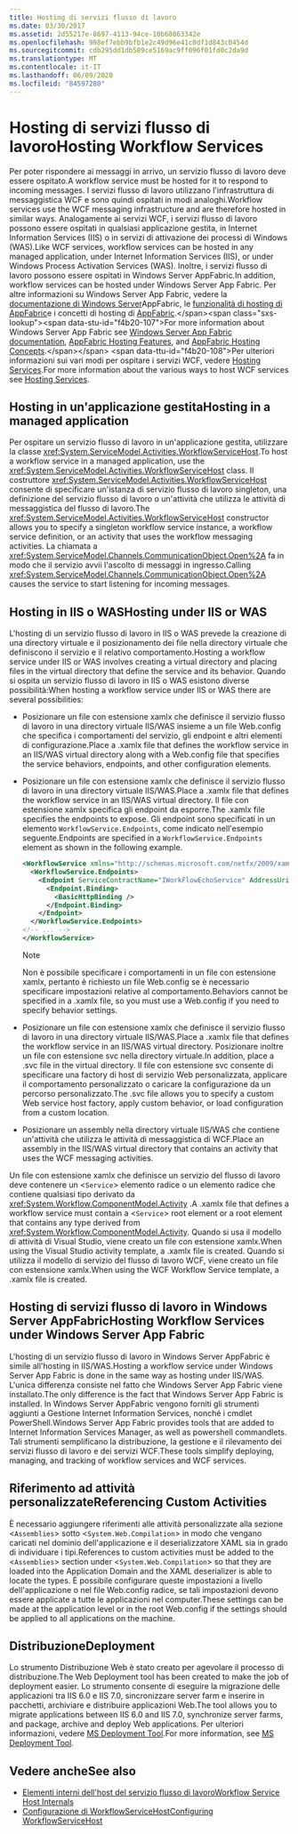 ```yaml
---
title: Hosting di servizi flusso di lavoro
ms.date: 03/30/2017
ms.assetid: 2d55217e-8697-4113-94ce-10b60863342e
ms.openlocfilehash: 908ef7ebb9bfb1e2c49d96e41c0df1d843c0454d
ms.sourcegitcommit: cdb295dd1db589ce5169ac9ff096f01fd0c2da9d
ms.translationtype: MT
ms.contentlocale: it-IT
ms.lasthandoff: 06/09/2020
ms.locfileid: "84597280"
---
```

# <a name="hosting-workflow-services"></a><span data-ttu-id="f4b20-102">Hosting di servizi flusso di lavoro</span><span class="sxs-lookup"><span data-stu-id="f4b20-102">Hosting Workflow Services</span></span>

<span data-ttu-id="f4b20-103">Per poter rispondere ai messaggi in arrivo, un servizio flusso di lavoro deve essere ospitato.</span><span class="sxs-lookup"><span data-stu-id="f4b20-103">A workflow service must be hosted for it to respond to incoming messages.</span></span> <span data-ttu-id="f4b20-104">I servizi flusso di lavoro utilizzano l'infrastruttura di messaggistica WCF e sono quindi ospitati in modi analoghi.</span><span class="sxs-lookup"><span data-stu-id="f4b20-104">Workflow services use the WCF messaging infrastructure and are therefore hosted in similar ways.</span></span> <span data-ttu-id="f4b20-105">Analogamente ai servizi WCF, i servizi flusso di lavoro possono essere ospitati in qualsiasi applicazione gestita, in Internet Information Services (IIS) o in servizi di attivazione dei processi di Windows (WAS).</span><span class="sxs-lookup"><span data-stu-id="f4b20-105">Like WCF services, workflow services can be hosted in any managed application, under Internet Information Services (IIS), or under Windows Process Activation Services (WAS).</span></span> <span data-ttu-id="f4b20-106">Inoltre, i servizi flusso di lavoro possono essere ospitati in Windows Server AppFabric.</span><span class="sxs-lookup"><span data-stu-id="f4b20-106">In addition, workflow services can be hosted under Windows Server App Fabric.</span></span> <span data-ttu-id="f4b20-107">Per altre informazioni su Windows Server App Fabric, vedere la [documentazione di Windows Server](https://docs.microsoft.com/previous-versions/appfabric/ff384253(v=azure.10))AppFabric, le [funzionalità di hosting di AppFabric](https://docs.microsoft.com/previous-versions/appfabric/ee677189(v=azure.10))e i concetti di hosting di [AppFabric](https://docs.microsoft.com/previous-versions/appfabric/ee677371(v=azure.10)).</span><span class="sxs-lookup"><span data-stu-id="f4b20-107">For more information about Windows Server App Fabric see [Windows Server App Fabric documentation](https://docs.microsoft.com/previous-versions/appfabric/ff384253(v=azure.10)), [AppFabric Hosting Features](https://docs.microsoft.com/previous-versions/appfabric/ee677189(v=azure.10)), and [AppFabric Hosting Concepts](https://docs.microsoft.com/previous-versions/appfabric/ee677371(v=azure.10)).</span></span> <span data-ttu-id="f4b20-108">Per ulteriori informazioni sui vari modi per ospitare i servizi WCF, vedere [Hosting Services](../hosting-services.md).</span><span class="sxs-lookup"><span data-stu-id="f4b20-108">For more information about the various ways to host WCF services see [Hosting Services](../hosting-services.md).</span></span>

## <a name="hosting-in-a-managed-application"></a><span data-ttu-id="f4b20-109">Hosting in un'applicazione gestita</span><span class="sxs-lookup"><span data-stu-id="f4b20-109">Hosting in a managed application</span></span>
 <span data-ttu-id="f4b20-110">Per ospitare un servizio flusso di lavoro in un'applicazione gestita, utilizzare la classe <xref:System.ServiceModel.Activities.WorkflowServiceHost>.</span><span class="sxs-lookup"><span data-stu-id="f4b20-110">To host a workflow service in a managed application, use the <xref:System.ServiceModel.Activities.WorkflowServiceHost> class.</span></span> <span data-ttu-id="f4b20-111">Il costruttore <xref:System.ServiceModel.Activities.WorkflowServiceHost> consente di specificare un'istanza di servizio flusso di lavoro singleton, una definizione del servizio flusso di lavoro o un'attività che utilizza le attività di messaggistica del flusso di lavoro.</span><span class="sxs-lookup"><span data-stu-id="f4b20-111">The <xref:System.ServiceModel.Activities.WorkflowServiceHost> constructor allows you to specify a singleton workflow service instance, a workflow service definition, or an activity that uses the workflow messaging activities.</span></span> <span data-ttu-id="f4b20-112">La chiamata a <xref:System.ServiceModel.Channels.CommunicationObject.Open%2A> fa in modo che il servizio avvii l'ascolto di messaggi in ingresso.</span><span class="sxs-lookup"><span data-stu-id="f4b20-112">Calling <xref:System.ServiceModel.Channels.CommunicationObject.Open%2A> causes the service to start listening for incoming messages.</span></span>

## <a name="hosting-under-iis-or-was"></a><span data-ttu-id="f4b20-113">Hosting in IIS o WAS</span><span class="sxs-lookup"><span data-stu-id="f4b20-113">Hosting under IIS or WAS</span></span>
 <span data-ttu-id="f4b20-114">L'hosting di un servizio flusso di lavoro in IIS o WAS prevede la creazione di una directory virtuale e il posizionamento dei file nella directory virtuale che definiscono il servizio e il relativo comportamento.</span><span class="sxs-lookup"><span data-stu-id="f4b20-114">Hosting a workflow service under IIS or WAS involves creating a virtual directory and placing files in the virtual directory that define the service and its behavior.</span></span> <span data-ttu-id="f4b20-115">Quando si ospita un servizio flusso di lavoro in IIS o WAS esistono diverse possibilità:</span><span class="sxs-lookup"><span data-stu-id="f4b20-115">When hosting a workflow service under IIS or WAS there are several possibilities:</span></span>

- <span data-ttu-id="f4b20-116">Posizionare un file con estensione xamlx che definisce il servizio flusso di lavoro in una directory virtuale IIS/WAS insieme a un file Web.config che specifica i comportamenti del servizio, gli endpoint e altri elementi di configurazione.</span><span class="sxs-lookup"><span data-stu-id="f4b20-116">Place a .xamlx file that defines the workflow service in an IIS/WAS virtual directory along with a Web.config file that specifies the service behaviors, endpoints, and other configuration elements.</span></span>

- <span data-ttu-id="f4b20-117">Posizionare un file con estensione xamlx che definisce il servizio flusso di lavoro in una directory virtuale IIS/WAS.</span><span class="sxs-lookup"><span data-stu-id="f4b20-117">Place a .xamlx file that defines the workflow service in an IIS/WAS virtual directory.</span></span> <span data-ttu-id="f4b20-118">Il file con estensione xamlx specifica gli endpoint da esporre.</span><span class="sxs-lookup"><span data-stu-id="f4b20-118">The .xamlx file specifies the endpoints to expose.</span></span> <span data-ttu-id="f4b20-119">Gli endpoint sono specificati in un elemento `WorkflowService.Endpoints`, come indicato nell'esempio seguente.</span><span class="sxs-lookup"><span data-stu-id="f4b20-119">Endpoints are specified in a `WorkflowService.Endpoints` element as shown in the following example.</span></span>

    ```xml
    <WorkflowService xmlns="http://schemas.microsoft.com/netfx/2009/xaml/servicemodel"  xmlns:p1="http://schemas.microsoft.com/netfx/2009/xaml/activities" xmlns:sad="clr-namespace:System.Activities.Debugger;assembly=System.Activities" xmlns:x="http://schemas.microsoft.com/winfx/2006/xaml">
      <WorkflowService.Endpoints>
        <Endpoint ServiceContractName="IWorkFlowEchoService" AddressUri="">
          <Endpoint.Binding>
            <BasicHttpBinding />
          </Endpoint.Binding>
        </Endpoint>
      </WorkflowService.Endpoints>
    <!-- ... -->
    </WorkflowService>
    ```

    > [!NOTE]
    > <span data-ttu-id="f4b20-120">Non è possibile specificare i comportamenti in un file con estensione xamlx, pertanto è richiesto un file Web.config se è necessario specificare impostazioni relative al comportamento.</span><span class="sxs-lookup"><span data-stu-id="f4b20-120">Behaviors cannot be specified in a .xamlx file, so you must use a Web.config if you need to specify behavior settings.</span></span>

- <span data-ttu-id="f4b20-121">Posizionare un file con estensione xamlx che definisce il servizio flusso di lavoro in una directory virtuale IIS/WAS.</span><span class="sxs-lookup"><span data-stu-id="f4b20-121">Place a .xamlx file that defines the workflow service in an IIS/WAS virtual directory.</span></span> <span data-ttu-id="f4b20-122">Posizionare inoltre un file con estensione svc nella directory virtuale.</span><span class="sxs-lookup"><span data-stu-id="f4b20-122">In addition, place a .svc file in the virtual directory.</span></span> <span data-ttu-id="f4b20-123">Il file con estensione svc consente di specificare una factory di host di servizio Web personalizzata, applicare il comportamento personalizzato o caricare la configurazione da un percorso personalizzato.</span><span class="sxs-lookup"><span data-stu-id="f4b20-123">The .svc file allows you to specify a custom Web service host factory, apply custom behavior, or load configuration from a custom location.</span></span>

- <span data-ttu-id="f4b20-124">Posizionare un assembly nella directory virtuale IIS/WAS che contiene un'attività che utilizza le attività di messaggistica di WCF.</span><span class="sxs-lookup"><span data-stu-id="f4b20-124">Place an assembly in the IIS/WAS virtual directory that contains an activity that uses the WCF messaging activities.</span></span>

 <span data-ttu-id="f4b20-125">Un file con estensione xamlx che definisce un servizio del flusso di lavoro deve contenere un <`Service`> elemento radice o un elemento radice che contiene qualsiasi tipo derivato da <xref:System.Workflow.ComponentModel.Activity> .</span><span class="sxs-lookup"><span data-stu-id="f4b20-125">A .xamlx file that defines a workflow service must contain a <`Service`> root element or a root element that contains any type derived from <xref:System.Workflow.ComponentModel.Activity>.</span></span> <span data-ttu-id="f4b20-126">Quando si usa il modello di attività di Visual Studio, viene creato un file con estensione xamlx.</span><span class="sxs-lookup"><span data-stu-id="f4b20-126">When using the Visual Studio activity template, a .xamlx file is created.</span></span> <span data-ttu-id="f4b20-127">Quando si utilizza il modello di servizio del flusso di lavoro WCF, viene creato un file con estensione xamlx.</span><span class="sxs-lookup"><span data-stu-id="f4b20-127">When using the WCF Workflow Service template, a .xamlx file is created.</span></span>

## <a name="hosting-workflow-services-under-windows-server-app-fabric"></a><span data-ttu-id="f4b20-128">Hosting di servizi flusso di lavoro in Windows Server AppFabric</span><span class="sxs-lookup"><span data-stu-id="f4b20-128">Hosting Workflow Services under Windows Server App Fabric</span></span>
 <span data-ttu-id="f4b20-129">L'hosting di un servizio flusso di lavoro in Windows Server AppFabric è simile all'hosting in IIS/WAS.</span><span class="sxs-lookup"><span data-stu-id="f4b20-129">Hosting a workflow service under Windows Server App Fabric is done in the same way as hosting under IIS/WAS.</span></span> <span data-ttu-id="f4b20-130">L'unica differenza consiste nel fatto che Windows Server App Fabric viene installato.</span><span class="sxs-lookup"><span data-stu-id="f4b20-130">The only difference is the fact that Windows Server App Fabric is installed.</span></span> <span data-ttu-id="f4b20-131">In Windows Server AppFabric vengono forniti gli strumenti aggiunti a Gestione Internet Information Services, nonché i cmdlet PowerShell.</span><span class="sxs-lookup"><span data-stu-id="f4b20-131">Windows Server App Fabric provides tools that are added to Internet Information Services Manager, as well as powershell commandlets.</span></span> <span data-ttu-id="f4b20-132">Tali strumenti semplificano la distribuzione, la gestione e il rilevamento dei servizi flusso di lavoro e dei servizi WCF.</span><span class="sxs-lookup"><span data-stu-id="f4b20-132">These tools simplify deploying, managing, and tracking of workflow services and WCF services.</span></span>

## <a name="referencing-custom-activities"></a><span data-ttu-id="f4b20-133">Riferimento ad attività personalizzate</span><span class="sxs-lookup"><span data-stu-id="f4b20-133">Referencing Custom Activities</span></span>
 <span data-ttu-id="f4b20-134">È necessario aggiungere riferimenti alle attività personalizzate alla sezione <`Assemblies`> sotto <`System.Web.Compilation`> in modo che vengano caricati nel dominio dell'applicazione e il deserializzatore XAML sia in grado di individuare i tipi.</span><span class="sxs-lookup"><span data-stu-id="f4b20-134">References to custom activities must be added to the <`Assemblies`> section under <`System.Web.Compilation`> so that they are loaded into the Application Domain and the XAML deserializer is able to locate the types.</span></span> <span data-ttu-id="f4b20-135">È possibile configurare queste impostazioni a livello dell'applicazione o nel file Web.config radice, se tali impostazioni devono essere applicate a tutte le applicazioni nel computer.</span><span class="sxs-lookup"><span data-stu-id="f4b20-135">These settings can be made at the application level or in the root Web.config if the settings should be applied to all applications on the machine.</span></span>

## <a name="deployment"></a><span data-ttu-id="f4b20-136">Distribuzione</span><span class="sxs-lookup"><span data-stu-id="f4b20-136">Deployment</span></span>
 <span data-ttu-id="f4b20-137">Lo strumento Distribuzione Web è stato creato per agevolare il processo di distribuzione.</span><span class="sxs-lookup"><span data-stu-id="f4b20-137">The Web Deployment tool has been created to make the job of deployment easier.</span></span> <span data-ttu-id="f4b20-138">Lo strumento consente di eseguire la migrazione delle applicazioni tra IIS 6.0 e IIS 7.0, sincronizzare server farm e inserire in pacchetti, archiviare e distribuire applicazioni Web.</span><span class="sxs-lookup"><span data-stu-id="f4b20-138">The tool allows you to migrate applications between IIS 6.0 and IIS 7.0, synchronize server farms, and package, archive and deploy Web applications.</span></span> <span data-ttu-id="f4b20-139">Per ulteriori informazioni, vedere [MS Deployment Tool](https://go.microsoft.com/fwlink/?LinkId=178690).</span><span class="sxs-lookup"><span data-stu-id="f4b20-139">For more information, see [MS Deployment Tool](https://go.microsoft.com/fwlink/?LinkId=178690).</span></span>

## <a name="see-also"></a><span data-ttu-id="f4b20-140">Vedere anche</span><span class="sxs-lookup"><span data-stu-id="f4b20-140">See also</span></span>

- [<span data-ttu-id="f4b20-141">Elementi interni dell'host del servizio flusso di lavoro</span><span class="sxs-lookup"><span data-stu-id="f4b20-141">Workflow Service Host Internals</span></span>](workflow-service-host-internals.md)
- [<span data-ttu-id="f4b20-142">Configurazione di WorkflowServiceHost</span><span class="sxs-lookup"><span data-stu-id="f4b20-142">Configuring WorkflowServiceHost</span></span>](configuring-workflowservicehost.md)
